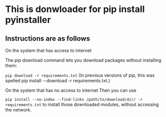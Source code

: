 # This is donwloader for pip install pyinstaller

## Instructions are as follows

On the system that has access to internet

The pip download command lets you download packages without installing them:

`pip download -r requirements.txt`
(In previous versions of pip, this was spelled pip install --download -r requirements.txt.)

On the system that has no access to internet
Then you can use

`pip install --no-index --find-links /path/to/download/dir/ -r requirements.txt`
to install those downloaded modules, without accessing the network.